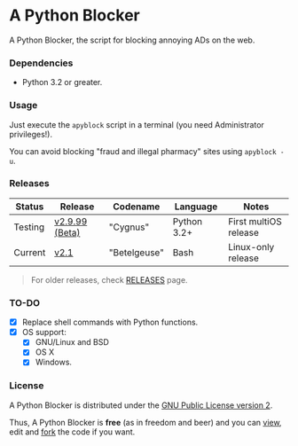 # A Python Blocker

A Python Blocker, the script for blocking annoying ADs on the web.

### Dependencies

- Python 3.2 or greater.

### Usage

Just execute the `apyblock` script in a terminal (you need Administrator privileges!).

You can avoid blocking "fraud and illegal pharmacy" sites using `apyblock -u`.

### Releases

| Status | Release | Codename | Language | Notes |
|--------|---------|----------|----------|-------|
| Testing | [v2.9.99 (Beta)](https://github.com/feskyde/apyblock/releases/tag/v2.9.99) | "Cygnus" | Python 3.2+ | First multiOS release |
| Current | [v2.1](https://github.com/feskyde/apyblock/releases/tag/v2.1) | "Betelgeuse" | Bash | Linux-only release |

> For older releases, check [RELEASES](https://github.com/feskyde/apyblock/releases) page.

### TO-DO

- [x] Replace shell commands with Python functions.
- [x] OS support:
    - [x] GNU/Linux and BSD
    - [x] OS X
    - [x] Windows.

### License

A Python Blocker is distributed under the [GNU Public License version 2](http://www.gnu.org/licenses/old-licenses/gpl-2.0.html).

Thus, A Python Blocker is **free** (as in freedom and beer) and you can [view](https://github.com/feskyde/apyblock), edit and [fork](https://github.com/feskyde/apyblock/fork) the code if you want.

